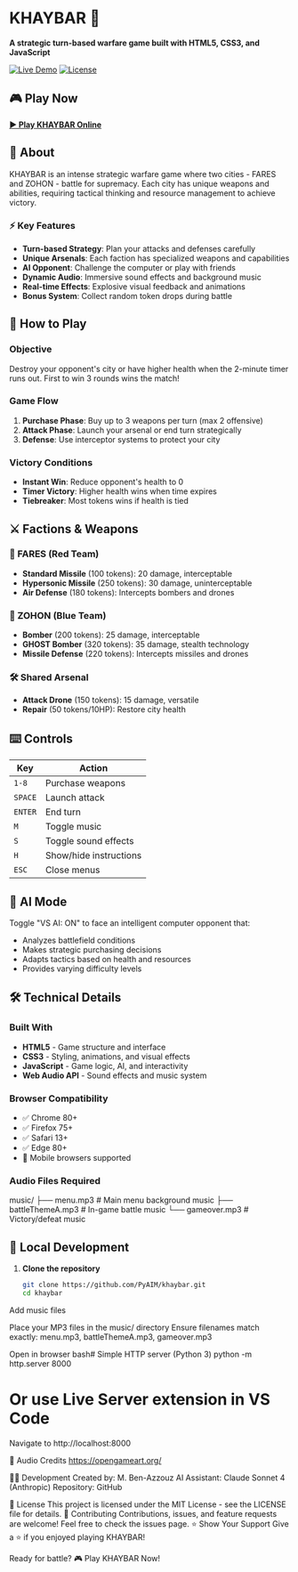 # KHAYBAR 🚀

**A strategic turn-based warfare game built with HTML5, CSS3, and JavaScript**

[![Live Demo](https://img.shields.io/badge/Live-Demo-brightgreen)](https://PyAIM.github.io/khaybar/)
[![License](https://img.shields.io/badge/License-MIT-blue.svg)](LICENSE)

## 🎮 Play Now

**[▶️ Play KHAYBAR Online](https://PyAIM.github.io/khaybar/)**

## 📖 About

KHAYBAR is an intense strategic warfare game where two cities - FARES and ZOHON - battle for supremacy. Each city has unique weapons and abilities, requiring tactical thinking and resource management to achieve victory.

### ⚡ Key Features

- **Turn-based Strategy**: Plan your attacks and defenses carefully
- **Unique Arsenals**: Each faction has specialized weapons and capabilities
- **AI Opponent**: Challenge the computer or play with friends
- **Dynamic Audio**: Immersive sound effects and background music
- **Real-time Effects**: Explosive visual feedback and animations
- **Bonus System**: Collect random token drops during battle

## 🎯 How to Play

### Objective
Destroy your opponent's city or have higher health when the 2-minute timer runs out. First to win 3 rounds wins the match!

### Game Flow
1. **Purchase Phase**: Buy up to 3 weapons per turn (max 2 offensive)
2. **Attack Phase**: Launch your arsenal or end turn strategically
3. **Defense**: Use interceptor systems to protect your city

### Victory Conditions
- **Instant Win**: Reduce opponent's health to 0
- **Timer Victory**: Higher health wins when time expires
- **Tiebreaker**: Most tokens wins if health is tied

## ⚔️ Factions & Weapons

### 🔴 FARES (Red Team)
- **Standard Missile** (100 tokens): 20 damage, interceptable
- **Hypersonic Missile** (250 tokens): 30 damage, uninterceptable
- **Air Defense** (180 tokens): Intercepts bombers and drones

### 🔵 ZOHON (Blue Team)  
- **Bomber** (200 tokens): 25 damage, interceptable
- **GHOST Bomber** (320 tokens): 35 damage, stealth technology
- **Missile Defense** (220 tokens): Intercepts missiles and drones

### 🛠️ Shared Arsenal
- **Attack Drone** (150 tokens): 15 damage, versatile
- **Repair** (50 tokens/10HP): Restore city health

## ⌨️ Controls

| Key | Action |
|-----|--------|
| `1-8` | Purchase weapons |
| `SPACE` | Launch attack |
| `ENTER` | End turn |
| `M` | Toggle music |
| `S` | Toggle sound effects |
| `H` | Show/hide instructions |
| `ESC` | Close menus |

## 🤖 AI Mode

Toggle "VS AI: ON" to face an intelligent computer opponent that:
- Analyzes battlefield conditions
- Makes strategic purchasing decisions
- Adapts tactics based on health and resources
- Provides varying difficulty levels

## 🛠️ Technical Details

### Built With
- **HTML5** - Game structure and interface
- **CSS3** - Styling, animations, and visual effects
- **JavaScript** - Game logic, AI, and interactivity
- **Web Audio API** - Sound effects and music system

### Browser Compatibility
- ✅ Chrome 80+
- ✅ Firefox 75+
- ✅ Safari 13+
- ✅ Edge 80+
- 📱 Mobile browsers supported

### Audio Files Required
music/
├── menu.mp3          # Main menu background music
├── battleThemeA.mp3  # In-game battle music
└── gameover.mp3      # Victory/defeat music

## 🚀 Local Development

1. **Clone the repository**
   ```bash
   git clone https://github.com/PyAIM/khaybar.git
   cd khaybar

Add music files

Place your MP3 files in the music/ directory
Ensure filenames match exactly: menu.mp3, battleThemeA.mp3, gameover.mp3


Open in browser
bash# Simple HTTP server (Python 3)
python -m http.server 8000

# Or use Live Server extension in VS Code

Navigate to http://localhost:8000

🎵 Audio Credits
https://opengameart.org/

👨‍💻 Development
Created by: M. Ben-Azzouz
AI Assistant: Claude Sonnet 4 (Anthropic)
Repository: GitHub

📄 License
This project is licensed under the MIT License - see the LICENSE file for details.
🤝 Contributing
Contributions, issues, and feature requests are welcome! Feel free to check the issues page.
⭐ Show Your Support
Give a ⭐ if you enjoyed playing KHAYBAR!

Ready for battle? 🎮 Play KHAYBAR Now!

